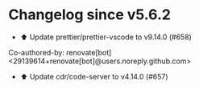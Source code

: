 # Changelog since v5.6.2
- ⬆️ Update prettier/prettier-vscode to v9.14.0 (#658)

Co-authored-by: renovate[bot] <29139614+renovate[bot]@users.noreply.github.com> 
- ⬆️ Update cdr/code-server to v4.14.0 (#657) 
